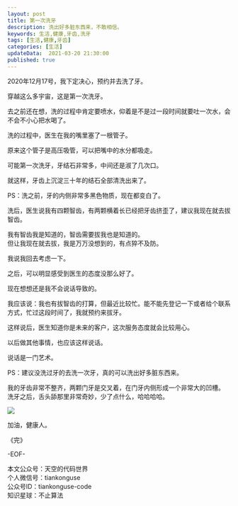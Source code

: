 ```yaml
---   
layout: post  
title: 第一次洗牙    
description: 洗出好多脏东西来，不敢相信。   
keywords: 生活,健康,牙齿,洗牙  
tags: [生活,健康,牙齿]    
categories: [生活]  
updateData:  2021-03-20 21:30:00  
published: true  
---  
```



2020年12月17号，我下定决心，预约并去洗了牙。  


穿越这么多宇宙，这是第一次洗牙。  


去之前还在想，洗的过程中肯定要喷水，仰着是不是过一段时间就要吐一次水，会不会不小心把水喝了。  


洗的过程中，医生在我的嘴里塞了一根管子。  


原来这个管子是高压吸管，可以把嘴中的水分都吸走。  


可能第一次洗牙，牙结石非常多，中间还是淑了几次口。  


就这样，牙齿上沉淀三十年的结石全部清洗出来了。  


PS：洗之前，牙的内侧非常多黑色物质，现在都变白了。  


洗后，医生说我有四颗智齿，有两颗横着长已经把牙齿挤歪了，建议我现在就去拔智齿。  


我有智齿我是知道的，智齿需要拔我也是知道的。  
但让我现在就去拔，我是万万没想到的，有点猝不及防。  


我说我回去考虑一下。  


之后，可以明显感受到医生的态度没那么好了。  


现在想想还是我不会说话导致的。  


我应该说：我也有拔智齿的打算，但最近比较忙。能不能先登记一下或者给个联系方式，忙过这段时间了，我就预约来拔牙。  


这样说后，医生知道你是未来的客户，这次服务态度就会比较用心。  


以后做其他事情，也应该这样说话。  


说话是一门艺术。  


PS：建议没洗过牙的去洗一次牙，真的可以洗出好多脏东西来。  


我的牙齿非常不整齐，两颗门牙是交叉着，在门牙内侧形成一个非常大的凹槽。  
洗牙之后，舌头舔那里非常奇妙，少了点什么，哈哈哈哈。  


![](https://res.tiankonguse.com/images/2021/03/20/001.ong)


加油，健康人。  


《完》  


-EOF-  



本文公众号：天空的代码世界  
个人微信号：tiankonguse  
公众号ID：tiankonguse-code  
知识星球：不止算法  

